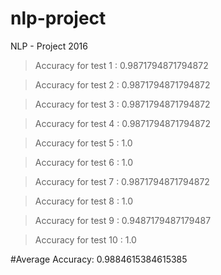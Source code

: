 # nlp-project
NLP - Project 2016
>Accuracy for test  1  :  0.9871794871794872

>Accuracy for test  2  :  0.9871794871794872

>Accuracy for test  3  :  0.9871794871794872

>Accuracy for test  4  :  0.9871794871794872

>Accuracy for test  5  :  1.0

>Accuracy for test  6  :  1.0

>Accuracy for test  7  :  0.9871794871794872

>Accuracy for test  8  :  1.0

>Accuracy for test  9  :  0.9487179487179487

>Accuracy for test  10  :  1.0

#Average Accuracy:  0.9884615384615385
